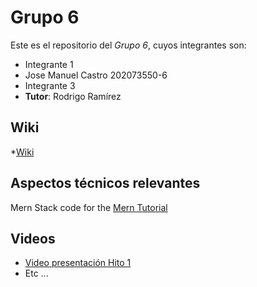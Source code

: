 # Grupo 6
Este es el repositorio del *Grupo 6*, cuyos integrantes son:
* Integrante 1
* Jose Manuel Castro 202073550-6
* Integrante 3
* **Tutor**: Rodrigo Ramírez

## Wiki
*[Wiki](https://github.com/Zurickata/INF236-2023-2-GRUPO-6/wiki)
## Aspectos técnicos relevantes
Mern Stack code for the [Mern Tutorial](https://www.mongodb.com/languages/mern-stack-tutorial)

## Videos
* [Video presentación Hito 1](https://www.youtube.com/)
* Etc ...
